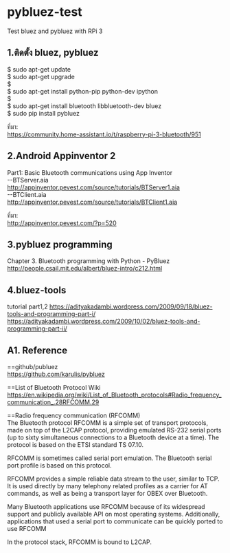 # pybluez-test
Test bluez and pybluez with RPi 3  

1.ติดตั้ง bluez, pybluez  
----------------------------------  
$ sudo apt-get update  
$ sudo apt-get upgrade  
$  
$ sudo apt-get install python-pip python-dev ipython  
$  
$ sudo apt-get install bluetooth libbluetooth-dev bluez  
$ sudo pip install pybluez  
  
ที่มา:   
https://community.home-assistant.io/t/raspberry-pi-3-bluetooth/951  
  
  
2.Android Appinventor 2  
----------------------------------  
Part1: Basic Bluetooth communications using App Inventor  
--BTServer.aia   
 http://appinventor.pevest.com/source/tutorials/BTServer1.aia  
--BTClient.aia  
 http://appinventor.pevest.com/source/tutorials/BTClient1.aia  
  
ที่มา:    
http://appinventor.pevest.com/?p=520   

3.pybluez programming  
----------------------------------  
Chapter 3. Bluetooth programming with Python - PyBluez  
http://people.csail.mit.edu/albert/bluez-intro/c212.html  
  
4.bluez-tools  
----------------------------------  
tutorial part1,2
https://adityakadambi.wordpress.com/2009/09/18/bluez-tools-and-programming-part-i/   
https://adityakadambi.wordpress.com/2009/10/02/bluez-tools-and-programming-part-ii/  
  
  
  
  
A1. Reference
------------------------------------  
==github/publuez  
https://github.com/karulis/pybluez  
  
==List of Bluetooth Protocol Wiki  
https://en.wikipedia.org/wiki/List_of_Bluetooth_protocols#Radio_frequency_communication_.28RFCOMM.29  
  
==Radio frequency communication (RFCOMM)  
The Bluetooth protocol RFCOMM is a simple set of transport protocols, made on top of the L2CAP protocol, providing emulated RS-232 serial ports (up to sixty simultaneous connections to a Bluetooth device at a time). The protocol is based on the ETSI standard TS 07.10.  
  
RFCOMM is sometimes called serial port emulation. The Bluetooth serial port profile is based on this protocol.  
  
RFCOMM provides a simple reliable data stream to the user, similar to TCP. It is used directly by many telephony related profiles as a carrier for AT commands, as well as being a transport layer for OBEX over Bluetooth.  
  
Many Bluetooth applications use RFCOMM because of its widespread support and publicly available API on most operating systems. Additionally, applications that used a serial port to communicate can be quickly ported to use RFCOMM
  
In the protocol stack, RFCOMM is bound to L2CAP.  



